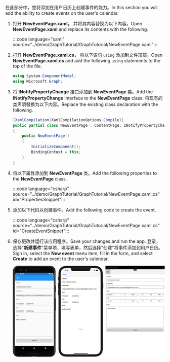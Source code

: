 <!-- markdownlint-disable MD002 MD041 -->

<span data-ttu-id="84174-101">在此部分中，您将添加在用户日历上创建事件的能力。</span><span class="sxs-lookup"><span data-stu-id="84174-101">In this section you will add the ability to create events on the user's calendar.</span></span>

1. <span data-ttu-id="84174-102">打开 **NewEventPage.xaml，** 并将其内容替换为以下内容。</span><span class="sxs-lookup"><span data-stu-id="84174-102">Open **NewEventPage.xaml** and replace its contents with the following.</span></span>

    :::code language="xaml" source="../demo/GraphTutorial/GraphTutorial/NewEventPage.xaml":::

1. <span data-ttu-id="84174-103">打开 **NewEventPage.xaml.cs，** 将以下语句 `using` 添加到文件顶部。</span><span class="sxs-lookup"><span data-stu-id="84174-103">Open **NewEventPage.xaml.cs** and add the following `using` statements to the top of the file.</span></span>

    ```csharp
    using System.ComponentModel;
    using Microsoft.Graph;
    ```

1. <span data-ttu-id="84174-104">将 **INotifyPropertyChange** 接口添加到 **NewEventPage** 类。</span><span class="sxs-lookup"><span data-stu-id="84174-104">Add the **INotifyPropertyChange** interface to the **NewEventPage** class.</span></span> <span data-ttu-id="84174-105">将现有的类声明替换为以下内容。</span><span class="sxs-lookup"><span data-stu-id="84174-105">Replace the existing class declaration with the following.</span></span>

    ```csharp
    [XamlCompilation(XamlCompilationOptions.Compile)]
    public partial class NewEventPage : ContentPage, INotifyPropertyChanged
    {
        public NewEventPage()
        {
            InitializeComponent();
            BindingContext = this;
        }
    }
    ```

1. <span data-ttu-id="84174-106">将以下属性添加到 **NewEventPage** 类。</span><span class="sxs-lookup"><span data-stu-id="84174-106">Add the following properties to the **NewEventPage** class.</span></span>

    :::code language="csharp" source="../demo/GraphTutorial/GraphTutorial/NewEventPage.xaml.cs" id="PropertiesSnippet":::

1. <span data-ttu-id="84174-107">添加以下代码以创建事件。</span><span class="sxs-lookup"><span data-stu-id="84174-107">Add the following code to create the event.</span></span>

    :::code language="csharp" source="../demo/GraphTutorial/GraphTutorial/NewEventPage.xaml.cs" id="CreateEventSnippet":::

1. <span data-ttu-id="84174-108">保存更改并运行该应用程序。</span><span class="sxs-lookup"><span data-stu-id="84174-108">Save your changes and run the app.</span></span> <span data-ttu-id="84174-109">登录，选择"**新建事件**"菜单项，填写表单，然后选择"创建"将事件添加到用户日历。</span><span class="sxs-lookup"><span data-stu-id="84174-109">Sign in, select the **New event** menu item, fill in the form, and select **Create** to add an event to the user's calendar.</span></span>

    ![新事件页面的屏幕截图](images/new-event-page.png)
